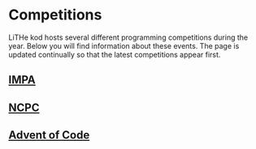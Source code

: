 # Competitions

LiTHe kod hosts several different programming competitions during the year.
Below you will find information about these events.
The page is updated continually so that the latest competitions appear first.

## [IMPA](/impa/en)

## [NCPC](/ncpc/en)

## [Advent of Code](/aoc/en)
